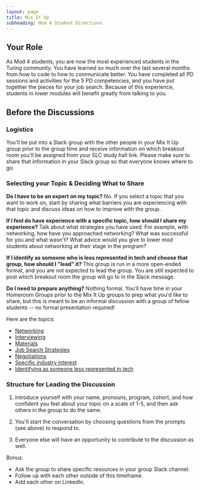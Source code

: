 ```yaml
---
layout: page
title: Mix It Up
subheading: Mod 4 Student Directions
---
```


## Your Role
As Mod 4 students, you are now the most experienced students in the Turing community. You have learned so much over the last several months from how to code to how to communicate better. You have completed all PD sessions and activities for the 5 PD competencies, and you have put together the pieces for your job search. Because of this experience, students in lower modules will benefit greatly from talking to you. 

## Before the Discussions

### Logistics
You'll be put into a Slack group with the other people in your Mix It Up group prior to the group time and receive information on which breakout room you'll be assigned from your SLC study hall link. Please make sure to share that information in your Slack group so that everyone knows where to go. 

### Selecting your Topic & Deciding What to Share
**Do I have to be an expert on my topic?**
No. If you select a topic that you want to work on, start by sharing what barriers you are experiencing with that topic and discuss ideas on how to improve with the group. 

**If I feel do have experience with a specific topic, how should I share my experience?**
Talk about what strategies you have used. For example, with networking, how have you approached networking? What was successful for you and what wasn't? What advice would you give to lower mod students about networking at their stage in the program? 

**If I identify as someone who is less represented in tech and choose that group, how should I "lead" it?**
This group is run in a more open-ended format, and you are not expected to lead the group. You are still expected to post which breakout room the group will go to in the Slack message.

**Do I need to prepare anything?**
Nothing formal. You'll have time in your Homeroom Groups prior to the Mix It Up groups to prep what you'd like to share, but this is meant to be an informal discussion with a group of fellow students -- no formal presentation required!

Here are the topics:
 
* [Networking](/mixed_groups/mixed_networking_prompts)
* [Interviewing](/mixed_groups/mixed_interviewing_prompts)
* [Materials](/mixed_groups/mixed_materials_prompts)
* [Job Search Strategies](/mixed_groups/mixed_jss_prompts)
* [Negotiations](/mixed_groups/mixed_negotiations_prompts)
* [Specific industry interest](/mixed_groups/mixed_industry_interest_prompts)
* [Identifying as someone less represented in tech](/mixed_groups/mixed_less_represented_prompts)

### Structure for Leading the Discussion
1. Introduce yourself with your name, pronouns, program, cohort, and how confident you feel about your topic on a scale of 1-5, and then ask others in the group to do the same.

2. You'll start the conversation by choosing questions from the prompts (see above) to respond to. 

3. Everyone else will have an opportunity to contribute to the discussion as well.

Bonus:
* Ask the group to share specific resources in your group Slack channel.
* Follow up with each other outside of this timeframe.
* Add each other on LinkedIn.

